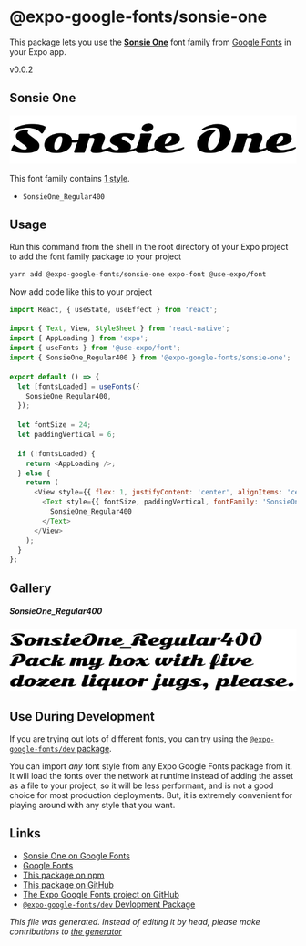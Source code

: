 # @expo-google-fonts/sonsie-one

This package lets you use the [**Sonsie One**](https://fonts.google.com/specimen/Sonsie+One) font family from [Google Fonts](https://fonts.google.com/) in your Expo app.

v0.0.2

## Sonsie One

![Sonsie One](./font-family.png)

This font family contains [1 style](#gallery).

- `SonsieOne_Regular400`

## Usage

Run this command from the shell in the root directory of your Expo project to add the font family package to your project
```sh
yarn add @expo-google-fonts/sonsie-one expo-font @use-expo/font
```

Now add code like this to your project
```js
import React, { useState, useEffect } from 'react';

import { Text, View, StyleSheet } from 'react-native';
import { AppLoading } from 'expo';
import { useFonts } from '@use-expo/font';
import { SonsieOne_Regular400 } from '@expo-google-fonts/sonsie-one';

export default () => {
  let [fontsLoaded] = useFonts({
    SonsieOne_Regular400,
  });

  let fontSize = 24;
  let paddingVertical = 6;

  if (!fontsLoaded) {
    return <AppLoading />;
  } else {
    return (
      <View style={{ flex: 1, justifyContent: 'center', alignItems: 'center' }}>
        <Text style={{ fontSize, paddingVertical, fontFamily: 'SonsieOne_Regular400' }}>
          SonsieOne_Regular400
        </Text>
      </View>
    );
  }
};

```

## Gallery

##### SonsieOne_Regular400
![SonsieOne_Regular400](./1a621714ea4d59e0ead90246169593f8487db34752634db76b12ab329e9cf4e1.ttf.png)


## Use During Development

If you are trying out lots of different fonts, you can try using the [`@expo-google-fonts/dev` package](https://www.npmjs.com/package/@expo-google-fonts/dev).

You can import *any* font style from any Expo Google Fonts package from it. It will load the fonts
over the network at runtime instead of adding the asset as a file to your project, so it will be 
less performant, and is not a good choice for most production deployments. But, it is extremely convenient
for playing around with any style that you want.

## Links

- [Sonsie One on Google Fonts](https://fonts.google.com/specimen/Sonsie+One)
- [Google Fonts](https://fonts.google.com/)
- [This package on npm](https://www.npmjs.com/package/@expo-google-fonts/sonsie-one)
- [This package on GitHub](https://github.com/expo/google-fonts/tree/master/font-packages/sonsie-one)
- [The Expo Google Fonts project on GitHub](https://github.com/expo/google-fonts)
- [`@expo-google-fonts/dev` Devlopment Package](https://github.com/expo/google-fonts/tree/master/font-packages/dev)


*This file was generated. Instead of editing it by head, please make contributions to [the generator](https://github.com/expo/google-fonts/tree/master/packages/generator)*
